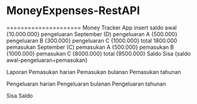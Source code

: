 # MoneyExpenses-RestAPI
=====================
Money Tracker App
insert saldo awal  {10.000.000}
pengeluaran September (D)
        pengeluaran A {500.000}
        pengeluaran B {300.000}
        pengeluaran C {1000.000}
        total         1800.000
pemasukan September (C)
        pemasukan A {500.000}
        pemasukan B {1000.000}
        pemasukan C {8000.000}
        total  {9500.000}
Saldo Sisa {saldo awal-pengeluaran+pemasukan} 

Laporan
Pemasukan harian
Pemasukan bulanan
Pemasukan tahunan

Pengeluaran harian
Pengeluaran bulanan
Pengeluaran tahunan

Sisa Saldo 
